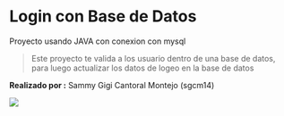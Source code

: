 # Login con Base de Datos
Proyecto usando JAVA con conexion con mysql
> Este proyecto te valida a los usuario dentro de una base de datos, para luego actualizar los datos de logeo en la base de datos

**Realizado por :** Sammy Gigi Cantoral Montejo (sgcm14)

![](https://edteam-media.s3.amazonaws.com/users/avatar/16f3b00c-18cf-43f5-af5f-f9692fa3e5f1.jpg)